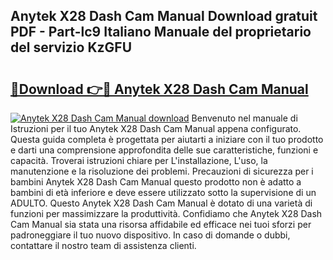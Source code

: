 ## Anytek X28 Dash Cam Manual Download gratuit PDF - Part-lc9 Italiano Manuale del proprietario del servizio KzGFU

# <h2><a href="http://dfaft7.blite.top/?on=Anytek+X28+Dash+Cam+Manual">🔗Download 👉🔴 Anytek X28 Dash Cam Manual</a></h2>

[![Anytek X28 Dash Cam Manual download](https://i.imgur.com/lujVjoI.png)](http://dfaft7.blite.top/?on=Anytek+X28+Dash+Cam+Manual)
Benvenuto nel manuale di Istruzioni per il tuo Anytek X28 Dash Cam Manual appena configurato. Questa guida completa è progettata per aiutarti a iniziare con il tuo prodotto e darti una comprensione approfondita delle sue caratteristiche, funzioni e capacità. Troverai istruzioni chiare per L'installazione, L'uso, la manutenzione e la risoluzione dei problemi. Precauzioni di sicurezza per i bambini Anytek X28 Dash Cam Manual questo prodotto non è adatto a bambini di età inferiore e deve essere utilizzato sotto la supervisione di un ADULTO. Questo Anytek X28 Dash Cam Manual è dotato di una varietà di funzioni per massimizzare la produttività. Confidiamo che Anytek X28 Dash Cam Manual sia stata una risorsa affidabile ed efficace nei tuoi sforzi per padroneggiare il tuo nuovo dispositivo. In caso di domande o dubbi, contattare il nostro team di assistenza clienti.
